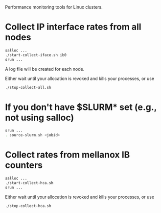 Performance monitoring tools for Linux clusters.

# Collect IP interface rates from all nodes
```bash
salloc ...
./start-collect-iface.sh ib0
srun ...
```
A log file will be created for each node.

Either wait until your allocation is revoked and kills your processes, or use
```bash
./stop-collect-all.sh
```

# If you don't have $SLURM\* set (e.g., not using salloc)
```bash
srun ...
. source-slurm.sh <jobid>
```

# Collect rates from mellanox IB counters
```bash
salloc ...
./start-collect-hca.sh
srun ...
```
Either wait until your allocation is revoked and kills your processes, or use
```bash
./stop-collect-hca.sh
```
